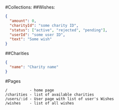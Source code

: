 #Collections:
##Wishes:
```json
{
  "amount": 0,
  "charityId": "some charity ID",
  "status": ["active", "rejected", "pending"],
  "userId": "some user ID",
  "text": "Some wish"
}
```
##Charities
```json
{
  "name": "Charity name"
}
```

#Pages
```
/          - home page
/charities - list of available charities
/users/:id - User page with list of user's Wishes
/wishes    - list of all wishes
```
